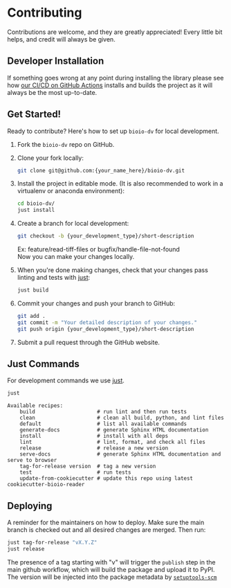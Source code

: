 # Contributing

Contributions are welcome, and they are greatly appreciated! Every little bit
helps, and credit will always be given.

## Developer Installation

If something goes wrong at any point during installing the library please see how
[our CI/CD on GitHub Actions](.github/workflows/build-main.yml) installs and builds the
project as it will always be the most up-to-date.

## Get Started!

Ready to contribute? Here's how to set up `bioio-dv` for local development.

1. Fork the `bioio-dv` repo on GitHub.

2. Clone your fork locally:

    ```bash
    git clone git@github.com:{your_name_here}/bioio-dv.git
    ```

3. Install the project in editable mode. (It is also recommended to work in a virtualenv or anaconda environment):

    ```bash
    cd bioio-dv/
    just install
    ```

4. Create a branch for local development:

    ```bash
    git checkout -b {your_development_type}/short-description
    ```

    Ex: feature/read-tiff-files or bugfix/handle-file-not-found<br>
    Now you can make your changes locally.

5. When you're done making changes, check that your changes pass linting and
   tests with [just](https://github.com/casey/just):

    ```bash
    just build
    ```

6. Commit your changes and push your branch to GitHub:

    ```bash
    git add .
    git commit -m "Your detailed description of your changes."
    git push origin {your_development_type}/short-description
    ```

7. Submit a pull request through the GitHub website.

## Just Commands

For development commands we use [just](https://github.com/casey/just).

```bash
just
```
```
Available recipes:
    build                    # run lint and then run tests
    clean                    # clean all build, python, and lint files
    default                  # list all available commands
    generate-docs            # generate Sphinx HTML documentation
    install                  # install with all deps
    lint                     # lint, format, and check all files
    release                  # release a new version
    serve-docs               # generate Sphinx HTML documentation and serve to browser
    tag-for-release version  # tag a new version
    test                     # run tests
    update-from-cookiecutter # update this repo using latest cookiecutter-bioio-reader
```

## Deploying

A reminder for the maintainers on how to deploy.
Make sure the main branch is checked out and all desired changes
are merged. Then run:

```bash
just tag-for-release "vX.Y.Z"
just release
```

The presence of a tag starting with "v" will trigger the `publish` step in the
main github workflow, which will build the package and upload it to PyPI. The
version will be injected into the package metadata by
[`setuptools-scm`](https://github.com/pypa/setuptools_scm)
